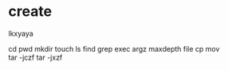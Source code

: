 # create

lkxyaya

cd pwd mkdir touch ls find grep exec argz maxdepth file cp mov  
tar -jczf
tar -jxzf
